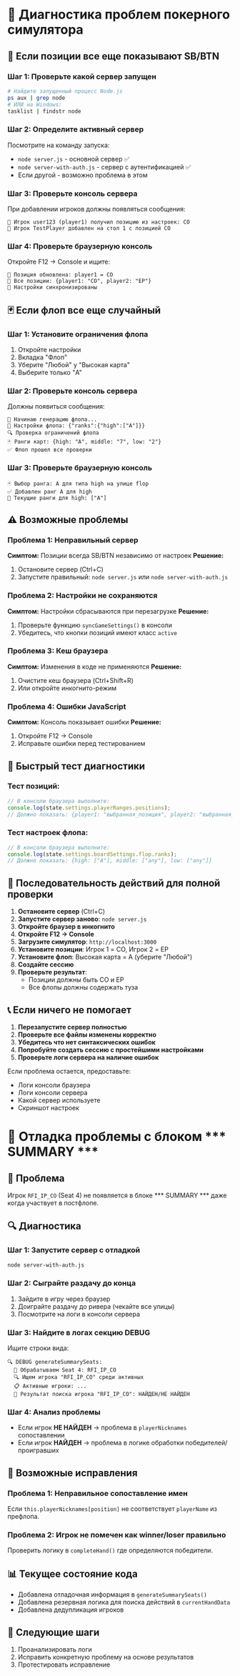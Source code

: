 # 🔧 Диагностика проблем покерного симулятора

## 🎯 **Если позиции все еще показывают SB/BTN**

### **Шаг 1: Проверьте какой сервер запущен**
```bash
# Найдите запущенный процесс Node.js
ps aux | grep node
# ИЛИ на Windows:
tasklist | findstr node
```

### **Шаг 2: Определите активный сервер**
Посмотрите на команду запуска:
- `node server.js` - основной сервер ✅
- `node server-with-auth.js` - сервер с аутентификацией ✅ 
- Если другой - возможно проблема в этом

### **Шаг 3: Проверьте консоль сервера**
При добавлении игроков должны появляться сообщения:
```
🎯 Игрок user123 (player1) получил позицию из настроек: CO
👤 Игрок TestPlayer добавлен на стол 1 с позицией CO
```

### **Шаг 4: Проверьте браузерную консоль**
Откройте F12 → Console и ищите:
```
🎯 Позиция обновлена: player1 = CO
🎯 Все позиции: {player1: "CO", player2: "EP"}
🔄 Настройки синхронизированы
```

## 🃏 **Если флоп все еще случайный**

### **Шаг 1: Установите ограничения флопа**
1. Откройте настройки
2. Вкладка "Флоп"
3. Уберите "Любой" у "Высокая карта"
4. Выберите только "A"

### **Шаг 2: Проверьте консоль сервера**
Должны появиться сообщения:
```
🎴 Начинаю генерацию флопа...
🎴 Настройки флопа: {"ranks":{"high":["A"]}}
🔍 Проверка ограничений флопа
🃏 Ранги карт: {high: "A", middle: "7", low: "2"}
✅ Флоп прошел все проверки
```

### **Шаг 3: Проверьте браузерную консоль**
```
🃏 Выбор ранга: A для типа high на улице flop
✅ Добавлен ранг A для high
🎯 Текущие ранги для high: ["A"]
```

## ⚠️ **Возможные проблемы**

### **Проблема 1: Неправильный сервер**
**Симптом:** Позиции всегда SB/BTN независимо от настроек
**Решение:** 
1. Остановите сервер (Ctrl+C)
2. Запустите правильный: `node server.js` или `node server-with-auth.js`

### **Проблема 2: Настройки не сохраняются**
**Симптом:** Настройки сбрасываются при перезагрузке
**Решение:**
1. Проверьте функцию `syncGameSettings()` в консоли
2. Убедитесь, что кнопки позиций имеют класс `active`

### **Проблема 3: Кеш браузера**
**Симптом:** Изменения в коде не применяются
**Решение:**
1. Очистите кеш браузера (Ctrl+Shift+R)
2. Или откройте инкогнито-режим

### **Проблема 4: Ошибки JavaScript**
**Симптом:** Консоль показывает ошибки
**Решение:**
1. Откройте F12 → Console
2. Исправьте ошибки перед тестированием

## 🧪 **Быстрый тест диагностики**

### **Тест позиций:**
```javascript
// В консоли браузера выполните:
console.log(state.settings.playerRanges.positions);
// Должно показать: {player1: "выбранная_позиция", player2: "выбранная_позиция"}
```

### **Тест настроек флопа:**
```javascript
// В консоли браузера выполните:
console.log(state.settings.boardSettings.flop.ranks);
// Должно показать: {high: ["A"], middle: ["any"], low: ["any"]}
```

## 🔄 **Последовательность действий для полной проверки**

1. **Остановите сервер** (Ctrl+C)
2. **Запустите сервер заново**: `node server.js`
3. **Откройте браузер в инкогнито** 
4. **Откройте F12 → Console**
5. **Загрузите симулятор**: `http://localhost:3000`
6. **Установите позиции**: Игрок 1 = CO, Игрок 2 = EP
7. **Установите флоп**: Высокая карта = A (уберите "Любой")
8. **Создайте сессию**
9. **Проверьте результат**:
   - Позиции должны быть CO и EP
   - Все флопы должны содержать туза

## 📞 **Если ничего не помогает**

1. **Перезапустите сервер полностью**
2. **Проверьте все файлы изменены корректно**
3. **Убедитесь что нет синтаксических ошибок**
4. **Попробуйте создать сессию с простейшими настройками**
5. **Проверьте логи сервера на наличие ошибок**

Если проблема остается, предоставьте:
- Логи консоли браузера
- Логи консоли сервера  
- Какой сервер используете
- Скриншот настроек 

# 🔧 Отладка проблемы с блоком *** SUMMARY ***

## 🚨 Проблема
Игрок `RFI_IP_CO` (Seat 4) не появляется в блоке *** SUMMARY *** даже когда участвует в постфлопе.

## 🔍 Диагностика

### Шаг 1: Запустите сервер с отладкой
```bash
node server-with-auth.js
```

### Шаг 2: Сыграйте раздачу до конца
1. Зайдите в игру через браузер
2. Доиграйте раздачу до ривера (чекайте все улицы)
3. Посмотрите на логи в консоли сервера

### Шаг 3: Найдите в логах секцию DEBUG
Ищите строки вида:
```
🔍 DEBUG generateSummarySeats:
  🎯 Обрабатываем Seat 4: RFI_IP_CO
  🔍 Ищем игрока "RFI_IP_CO" среди активных
  📋 Активные игроки: ...
  🎯 Результат поиска игрока "RFI_IP_CO": НАЙДЕН/НЕ НАЙДЕН
```

### Шаг 4: Анализ проблемы
- Если игрок **НЕ НАЙДЕН** → проблема в `playerNicknames` сопоставлении
- Если игрок **НАЙДЕН** → проблема в логике обработки победителей/проигравших

## 🔧 Возможные исправления

### Проблема 1: Неправильное сопоставление имен
Если `this.playerNicknames[position]` не соответствует `playerName` из префлопа.

### Проблема 2: Игрок не помечен как winner/loser правильно
Проверить логику в `completeHand()` где определяются победители.

## 📊 Текущее состояние кода
- Добавлена отладочная информация в `generateSummarySeats()`
- Добавлена резервная логика для поиска действий в `currentHandData`
- Добавлена дедупликация игроков

## 🎯 Следующие шаги
1. Проанализировать логи
2. Исправить конкретную проблему на основе результатов
3. Протестировать исправление 